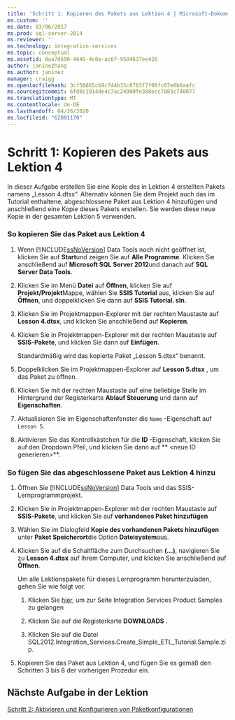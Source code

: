 ```yaml
---
title: 'Schritt 1: Kopieren des Pakets aus Lektion 4 | Microsoft-Dokumentation'
ms.custom: ''
ms.date: 03/06/2017
ms.prod: sql-server-2014
ms.reviewer: ''
ms.technology: integration-services
ms.topic: conceptual
ms.assetid: 8aa7d690-4649-4c0a-ac6f-9504637ee426
author: janinezhang
ms.author: janinez
manager: craigg
ms.openlocfilehash: 3cf58665c69c744b35c8703f7f00fc07e0b8aafc
ms.sourcegitcommit: 6fd8c1914de4c7ac24900fe388ecc7883c740077
ms.translationtype: MT
ms.contentlocale: de-DE
ms.lasthandoff: 04/26/2020
ms.locfileid: "62891170"
---
```

# <a name="step-1-copying-the-lesson-4-package"></a>Schritt 1: Kopieren des Pakets aus Lektion 4
  In dieser Aufgabe erstellen Sie eine Kopie des in Lektion 4 erstellten Pakets namens „Lesson 4.dtsx“. Alternativ können Sie dem Projekt auch das im Tutorial enthaltene, abgeschlossene Paket aus Lektion 4 hinzufügen und anschließend eine Kopie dieses Pakets erstellen. Sie werden diese neue Kopie in der gesamten Lektion 5 verwenden.  
  
### <a name="to-copy-the-lesson-4-package"></a>So kopieren Sie das Paket aus Lektion 4  
  
1.  Wenn [!INCLUDE[ssNoVersion](../includes/ssnoversion-md.md)] Data Tools noch nicht geöffnet ist, klicken Sie auf **Start**und zeigen Sie auf **Alle Programme**. Klicken Sie anschließend auf **Microsoft SQL Server 2012**und danach auf **SQL Server Data Tools**.  
  
2.  Klicken Sie im Menü **Datei** auf **Öffnen**, klicken Sie auf **Projekt/Projekt**Mappe, wählen Sie **SSIS Tutorial** aus, klicken Sie auf **Öffnen**, und doppelklicken Sie dann auf **SSIS Tutorial. sln**.  
  
3.  Klicken Sie im Projektmappen-Explorer mit der rechten Maustaste auf **Lesson 4.dtsx**, und klicken Sie anschließend auf **Kopieren**.  
  
4.  Klicken Sie in Projektmappen-Explorer mit der rechten Maustaste auf **SSIS-Pakete**, und klicken Sie dann auf **Einfügen**.  
  
     Standardmäßig wird das kopierte Paket „Lesson 5.dtsx“ benannt.  
  
5.  Doppelklicken Sie im Projektmappen-Explorer auf **Lesson 5.dtsx** , um das Paket zu öffnen.  
  
6.  Klicken Sie mit der rechten Maustaste auf eine beliebige Stelle im Hintergrund der Registerkarte **Ablauf Steuerung** und dann auf **Eigenschaften**.  
  
7.  Aktualisieren Sie im Eigenschaftenfenster die `Name` -Eigenschaft auf `Lesson 5`.  
  
8.  Aktivieren Sie das Kontrollkästchen für die **ID** -Eigenschaft, klicken Sie auf den Dropdown Pfeil, und klicken Sie dann auf ** \<neue ID generieren>**.  
  
### <a name="to-add-the-completed-lesson-4-package"></a>So fügen Sie das abgeschlossene Paket aus Lektion 4 hinzu  
  
1.  Öffnen Sie [!INCLUDE[ssNoVersion](../includes/ssnoversion-md.md)] Data Tools und das SSIS-Lernprogrammprojekt.  
  
2.  Klicken Sie in Projektmappen-Explorer mit der rechten Maustaste auf **SSIS-Pakete**, und klicken Sie auf **vorhandenes Paket hinzufügen**  
  
3.  Wählen Sie im Dialogfeld **Kopie des vorhandenen Pakets hinzufügen** unter **Paket Speicherort**die Option **Dateisystem**aus.  
  
4.  Klicken Sie auf die Schaltfläche zum Durchsuchen **(…)**, navigieren Sie zu **Lesson 4.dtsx** auf Ihrem Computer, und klicken Sie anschließend auf **Öffnen**.  
  
     Um alle Lektionspakete für dieses Lernprogramm herunterzuladen, gehen Sie wie folgt vor.  
  
    1.  Klicken Sie [hier](https://go.microsoft.com/fwlink/?LinkId=275027), um zur Seite Integration Services Product Samples zu gelangen  
  
    2.  Klicken Sie auf die Registerkarte **DOWNLOADS** .  
  
    3.  Klicken Sie auf die Datei SQL2012.Integration_Services.Create_Simple_ETL_Tutorial.Sample.zip.  
  
5.  Kopieren Sie das Paket aus Lektion 4, und fügen Sie es gemäß den Schritten 3 bis 8 der vorherigen Prozedur ein.  
  
## <a name="next-task-in-lesson"></a>Nächste Aufgabe in der Lektion  
 [Schritt 2: Aktivieren und Konfigurieren von Paketkonfigurationen](lesson-5-2-enabling-and-configuring-package-configurations.md)  
  
  

